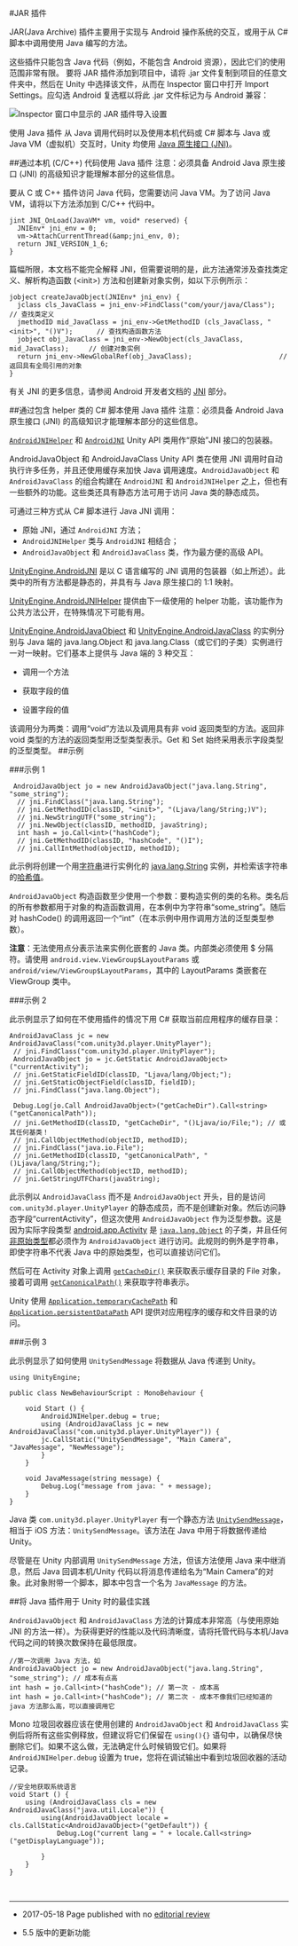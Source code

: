 #JAR 插件


JAR(Java Archive) 插件主要用于实现与 Android 操作系统的交互，或用于从 C# 脚本中调用使用 Java 编写的方法。

这些插件只能包含 Java 代码（例如，不能包含 Android 资源），因此它们的使用范围非常有限。
要将 JAR 插件添加到项目中，请将 .jar 文件复制到项目的任意文件夹中，然后在 Unity 中选择该文件，从而在 Inspector 窗口中打开 Import Settings。应勾选 Android 复选框以将此 .jar 文件标记为与 Android 兼容：


![Inspector 窗口中显示的 JAR 插件导入设置](../uploads/Main/AndroidJARPlugins.png)


使用 Java 插件 
从 Java 调用代码时以及使用本机代码或 C# 脚本与 Java 或 Java VM（虚拟机）交互时，Unity 均使用 [Java 原生接口 (JNI)](http://en.wikipedia.org/wiki/Java_Native_Interface)。

##通过本机 (C/C++) 代码使用 Java 插件
注意：必须具备 Android Java 原生接口 (JNI) 的高级知识才能理解本部分的这些信息。

要从 C 或 C++ 插件访问 Java 代码，您需要访问 Java VM。为了访问 Java VM，请将以下方法添加到 C/C++ 代码中。

```
jint JNI_OnLoad(JavaVM* vm, void* reserved) {
  JNIEnv* jni_env = 0;
  vm->AttachCurrentThread(&amp;jni_env, 0);
  return JNI_VERSION_1_6;
}
```

篇幅所限，本文档不能完全解释 JNI，但需要说明的是，此方法通常涉及查找类定义、解析构造函数 (\<init\>) 方法和创建新对象实例，如以下示例所示：

```
jobject createJavaObject(JNIEnv* jni_env) {
  jclass cls_JavaClass = jni_env->FindClass("com/your/java/Class");         // 查找类定义
  jmethodID mid_JavaClass = jni_env->GetMethodID (cls_JavaClass, "<init>", "()V");      // 查找构造函数方法
  jobject obj_JavaClass = jni_env->NewObject(cls_JavaClass, mid_JavaClass);     // 创建对象实例
  return jni_env->NewGlobalRef(obj_JavaClass);                      // 返回具有全局引用的对象
}
```

有关 JNI 的更多信息，请参阅 Android 开发者文档的 [JNI](https://developer.android.com/training/articles/perf-jni.html) 部分。

##通过包含 helper 类的 C# 脚本使用 Java 插件
注意：必须具备 Android Java 原生接口 (JNI) 的高级知识才能理解本部分的这些信息。

[`AndroidJNIHelper`](../ScriptReference/AndroidJNIHelper.html) 和 [`AndroidJNI`](../ScriptReference/AndroidJNI.html) Unity API 类用作“原始”JNI 接口的包装器。

AndroidJavaObject 和 AndroidJavaClass Unity API 类在使用 JNI 调用时自动执行许多任务，并且还使用缓存来加快 Java 调用速度。`AndroidJavaObject` 和 `AndroidJavaClass` 的组合构建在 `AndroidJNI` 和 `AndroidJNIHelper` 之上，但也有一些额外的功能。这些类还具有静态方法可用于访问 Java 类的静态成员。

可通过三种方式从 C# 脚本进行 Java JNI 调用：

* 原始 JNI，通过 `AndroidJNI` 方法；
* `AndroidJNIHelper` 类与 `AndroidJNI` 相结合；
* `AndroidJavaObject` 和 `AndroidJavaClass` 类，作为最方便的高级 API。

[UnityEngine.AndroidJNI](../ScriptReference/AndroidJNI.html) 是以 C 语言编写的 JNI 调用的包装器（如上所述）。此类中的所有方法都是静态的，并具有与 Java 原生接口的 1:1 映射。

[UnityEngine.AndroidJNIHelper](../ScriptReference/AndroidJNIHelper.html) 提供由下一级使用的 helper 功能，该功能作为公共方法公开，在特殊情况下可能有用。

[UnityEngine.AndroidJavaObject](../ScriptReference/AndroidJavaObject.html) 和 [UnityEngine.AndroidJavaClass](../ScriptReference/AndroidJavaClass.html) 的实例分别与 Java 端的 java.lang.Object 和 java.lang.Class（或它们的子类）实例进行一对一映射。它们基本上提供与 Java 端的 3 种交互：

* 调用一个方法

* 获取字段的值

* 设置字段的值

该调用分为两类：调用“void”方法以及调用具有非 void 返回类型的方法。返回非 void 类型的方法的返回类型用泛型类型表示。Get 和 Set 始终采用表示字段类型的泛型类型。
##示例

###示例 1

```
 AndroidJavaObject jo = new AndroidJavaObject("java.lang.String", "some_string"); 
  // jni.FindClass("java.lang.String");
  // jni.GetMethodID(classID, "<init>", "(Ljava/lang/String;)V");
  // jni.NewStringUTF("some_string");
  // jni.NewObject(classID, methodID, javaString);
  int hash = jo.Call<int>("hashCode"); 
  // jni.GetMethodID(classID, "hashCode", "()I");
  // jni.CallIntMethod(objectID, methodID);
```

此示例将创建一个用[字符串](http://developer.android.com/reference/java/lang/String.html#String(java.lang.StringBuilder))进行实例化的 [java.lang.String](http://developer.android.com/reference/java/lang/String.html) 实例，并检索该字符串的[哈希值](http://developer.android.com/reference/java/lang/String.html#hashCode())。

`AndroidJavaObject` 构造函数至少使用一个参数：要构造实例的类的名称。类名后的所有参数都用于对象的构造函数调用，在本例中为字符串“some_string”。随后对 hashCode() 的调用返回一个“int”（在本示例中用作调用方法的泛型类型参数）。

__注意__：无法使用点分表示法来实例化嵌套的 Java 类。内部类必须使用 $ 分隔符。请使用 `android.view.ViewGroup$LayoutParams` 或 `android/view/ViewGroup$LayoutParams`，其中的 LayoutParams 类嵌套在 ViewGroup 类中。

###示例 2

此示例显示了如何在不使用插件的情况下用 C# 获取当前应用程序的缓存目录：

```
AndroidJavaClass jc = new AndroidJavaClass("com.unity3d.player.UnityPlayer"); 
 // jni.FindClass("com.unity3d.player.UnityPlayer");
 AndroidJavaObject jo = jc.GetStatic AndroidJavaObject>("currentActivity"); 
 // jni.GetStaticFieldID(classID, "Ljava/lang/Object;");
 // jni.GetStaticObjectField(classID, fieldID);
 // jni.FindClass("java.lang.Object");

 Debug.Log(jo.Call AndroidJavaObject>("getCacheDir").Call<string>("getCanonicalPath")); 
 // jni.GetMethodID(classID, "getCacheDir", "()Ljava/io/File;"); // 或其任何基类！
 // jni.CallObjectMethod(objectID, methodID);
 // jni.FindClass("java.io.File");
 // jni.GetMethodID(classID, "getCanonicalPath", "()Ljava/lang/String;");
 // jni.CallObjectMethod(objectID, methodID);
 // jni.GetStringUTFChars(javaString);
```

此示例以 `AndroidJavaClass` 而不是 `AndroidJavaObject` 开头，目的是访问 `com.unity3d.player.UnityPlayer` 的静态成员，而不是创建新对象。然后访问静态字段“currentActivity”，但这次使用 `AndroidJavaObject` 作为泛型参数。这是因为实际字段类型 [android.app.Activity](http://developer.android.com/reference/android/app/Activity.html) 是 [`java.lang.Object`](http://developer.android.com/reference/java/lang/Object.html) 的子类，并且任何[非原始类型](http://developer.android.com/reference/java/lang/Class.html)都必须作为 `AndroidJavaObject` 进行访问。此规则的例外是字符串，即使字符串不代表 Java 中的原始类型，也可以直接访问它们。

然后可在 Activity 对象上调用 [`getCacheDir()`](http://developer.android.com/reference/android/content/Context.html#getCacheDir()) 来获取表示缓存目录的 File 对象，接着可调用 [`getCanonicalPath()`](http://developer.android.com/reference/java/io/File.html#getCanonicalPath()) 来获取字符串表示。

Unity 使用 [`Application.temporaryCachePath`](https://docs.unity3d.com/ScriptReference/Application-temporaryCachePath.html) 和 [`Application.persistentDataPath`](https://docs.unity3d.com/ScriptReference/Application-persistentDataPath.html) API 提供对应用程序的缓存和文件目录的访问。

###示例 3

此示例显示了如何使用 `UnitySendMessage` 将数据从 Java 传递到 Unity。
 

```
using UnityEngine;

public class NewBehaviourScript : MonoBehaviour { 

    void Start () { 
        AndroidJNIHelper.debug = true; 
        using (AndroidJavaClass jc = new AndroidJavaClass("com.unity3d.player.UnityPlayer")) { 
        jc.CallStatic("UnitySendMessage", "Main Camera", "JavaMessage", "NewMessage");
        } 
    } 

    void JavaMessage(string message) { 
        Debug.Log("message from java: " + message); 
    }
}
```

Java 类 `com.unity3d.player.UnityPlayer` 有一个静态方法 [`UnitySendMessage`](https://docs.unity3d.com/Manual/PluginsForIOS.html)，相当于 iOS 方法：`UnitySendMessage`。该方法在 Java 中用于将数据传递给 Unity。

尽管是在 Unity 内部调用 `UnitySendMessage` 方法，但该方法使用 Java 来中继消息，然后 Java 回调本机/Unity 代码以将消息传递给名为“Main Camera”的对象。此对象附带一个脚本，脚本中包含一个名为 `JavaMessage` 的方法。

##将 Java 插件用于 Unity 时的最佳实践

`AndroidJavaObject` 和 `AndroidJavaClass` 方法的计算成本非常高（与使用原始 JNI 的方法一样）。为获得更好的性能以及代码清晰度，请将托管代码与本机/Java 代码之间的转换次数保持在最低限度。

```
//第一次调用 Java 方法，如
AndroidJavaObject jo = new AndroidJavaObject("java.lang.String", "some_string"); // 成本有点高
int hash = jo.Call<int>("hashCode"); // 第一次 - 成本高
int hash = jo.Call<int>("hashCode"); // 第二次 - 成本不像我们已经知道的 java 方法那么高，可以直接调用它
```

Mono 垃圾回收器应该在使用创建的 `AndroidJavaObject` 和 `AndroidJavaClass` 实例后将所有这些实例释放，但建议将它们保留在 `using(){}` 语句中，以确保尽快删除它们。如果不这么做，无法确定什么时候销毁它们。如果将 `AndroidJNIHelper.debug` 设置为 true，您将在调试输出中看到垃圾回收器的活动记录。

```
//安全地获取系统语言
void Start () { 
    using (AndroidJavaClass cls = new AndroidJavaClass("java.util.Locale")) { 
        using(AndroidJavaObject locale = cls.CallStatic<AndroidJavaObject>("getDefault")) { 
            Debug.Log("current lang = " + locale.Call<string>("getDisplayLanguage")); 

        } 
    } 
}
```

<br/> 

----
* <span class="page-edit">2017-05-18  Page published with no [editorial review](DocumentationEditorialReview.html)
</span>

* <span class="page-history">5.5 版中的更新功能</span>
